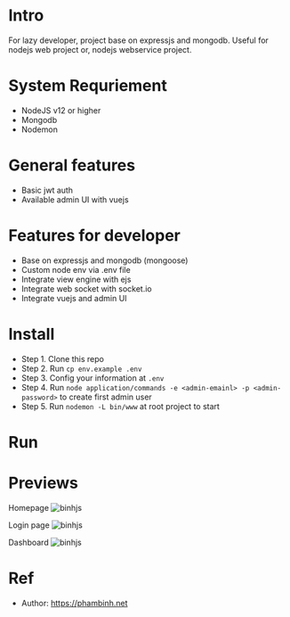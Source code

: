 # Intro
For lazy developer, project base on expressjs and mongodb. Useful for nodejs web project or, nodejs webservice project.

# System Requriement
- NodeJS v12 or higher
- Mongodb
- Nodemon

# General features
- Basic jwt auth
- Available admin UI with vuejs

# Features for developer
- Base on expressjs and mongodb (mongoose)
- Custom node env via .env file
- Integrate view engine with ejs
- Integrate web socket with socket.io
- Integrate vuejs and admin UI

# Install
- Step 1. Clone this repo
- Step 2. Run `cp env.example .env`
- Step 3. Config your information at `.env`
- Step 4. Run `node application/commands -e <admin-emainl> -p <admin-password>` to create first admin user
- Step 5. Run `nodemon -L bin/www` at root project to start

# Run

# Previews
Homepage
![binhjs](https://i.imgur.com/coKU2DE.png)

Login page
![binhjs](https://i.imgur.com/vuDPftI.png)

Dashboard
![binhjs](https://i.imgur.com/4tZbCtC.png)

# Ref
- Author: https://phambinh.net
